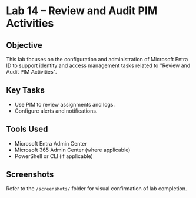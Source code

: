 # Lab 14 – Review and Audit PIM Activities

## Objective
This lab focuses on the configuration and administration of Microsoft Entra ID to support identity and access management tasks related to "Review and Audit PIM Activities".

## Key Tasks
- Use PIM to review assignments and logs.
- Configure alerts and notifications.

## Tools Used
- Microsoft Entra Admin Center
- Microsoft 365 Admin Center (where applicable)
- PowerShell or CLI (if applicable)

## Screenshots
Refer to the `/screenshots/` folder for visual confirmation of lab completion.
